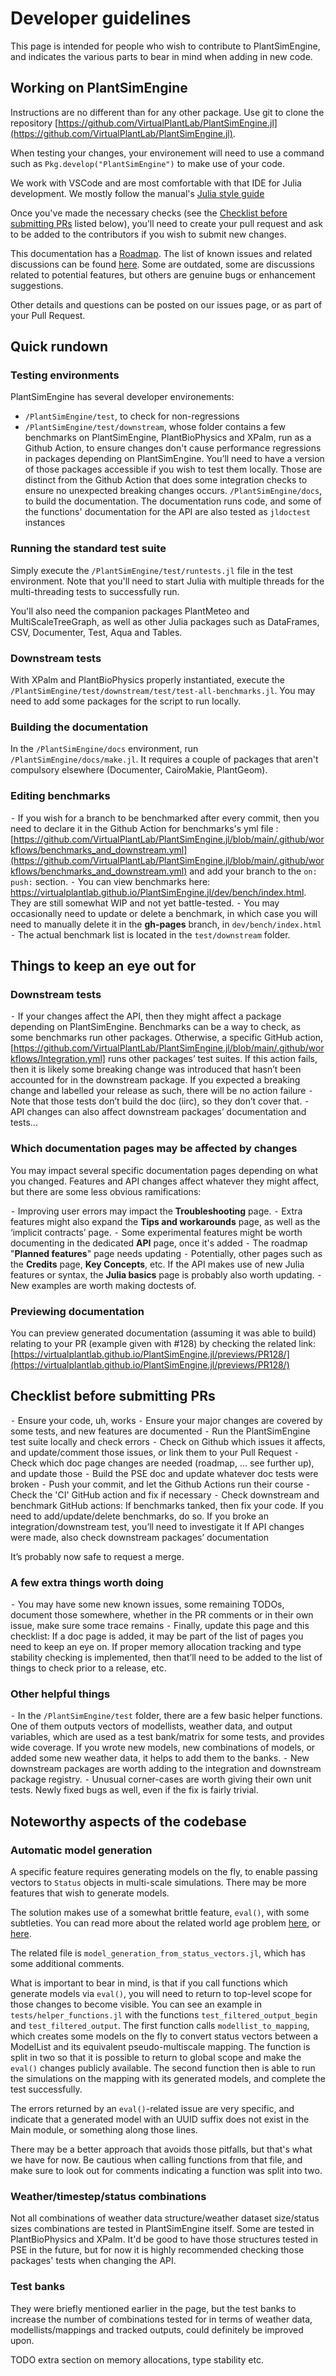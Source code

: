 # Developer guidelines 

This page is intended for people who wish to contribute to PlantSimEngine, and indicates the various parts to bear in mind when adding in new code.

## Working on PlantSimEngine

Instructions are no different than for any other package. Use git to clone the repository [https://github.com/VirtualPlantLab/PlantSimEngine.jl](https://github.com/VirtualPlantLab/PlantSimEngine.jl).

When testing your changes, your environement will need to use a command such as `Pkg.develop("PlantSimEngine")` to make use of your code. 

We work with VSCode and are most comfortable with that IDE for Julia development. We mostly follow the manual's [Julia style guide](https://docs.julialang.org/en/v1/manual/style-guide/)

Once you've made the necessary checks (see the [Checklist before submitting PRs](@ref) listed below), you’ll need to create your pull request and ask to be added to the contributors if you wish to submit new changes.

This documentation has a [Roadmap](@ref). The list of known issues and related discussions can be found [here](https://github.com/VirtualPlantLab/PlantSimEngine.jl/issues). Some are outdated, some are discussions related to potential features, but others are genuine bugs or enhancement suggestions.

Other details and questions can be posted on our issues page, or as part of your Pull Request.

## Quick rundown

### Testing environments

PlantSimEngine has several developer environements:
- `/PlantSimEngine/test`, to check for non-regressions
- `/PlantSimEngine/test/downstream`, whose folder contains a few benchmarks on PlantSimEngine, PlantBioPhysics and XPalm, run as a Github Action, to ensure changes don't cause performance regressions in packages depending on PlantSimEngine. You’ll need to have a version of those packages accessible if you wish to test them locally. Those are distinct from the Github Action that does some integration checks to ensure no unexpected breaking changes occurs.
 `/PlantSimEngine/docs`, to build the documentation. The documentation runs code, and some of the functions' documentation for the API are also tested as `jldoctest` instances

### Running the standard test suite

Simply execute the `/PlantSimEngine/test/runtests.jl` file in the test environment. Note that you'll need to start Julia with multiple threads for the multi-threading tests to successfully run.

You'll also need the companion packages PlantMeteo and MultiScaleTreeGraph, as well as other Julia packages such as DataFrames, CSV, Documenter, Test, Aqua and Tables.

### Downstream tests

With XPalm and PlantBioPhysics properly instantiated, execute the `/PlantSimEngine/test/downstream/test/test-all-benchmarks.jl`. You may need to add some packages for the script to run locally.

### Building the documentation

In the `/PlantSimEngine/docs` environment, run `/PlantSimEngine/docs/make.jl`. It requires a couple of packages that aren't compulsory elsewhere (Documenter, CairoMakie, PlantGeom).

### Editing benchmarks

⁃	If you wish for a branch to be benchmarked after every commit, then you need to declare it in the Github Action for benchmarks's yml file : [https://github.com/VirtualPlantLab/PlantSimEngine.jl/blob/main/.github/workflows/benchmarks_and_downstream.yml](https://github.com/VirtualPlantLab/PlantSimEngine.jl/blob/main/.github/workflows/benchmarks_and_downstream.yml) and add your branch to the `on: push:` section.
⁃	You can view benchmarks here: https://virtualplantlab.github.io/PlantSimEngine.jl/dev/bench/index.html. They are still somewhat WIP and not yet battle-tested.
⁃	You may occasionally need to update or delete a benchmark, in which case you will need to manually delete it in the **gh-pages** branch, in `dev/bench/index.html`
⁃	The actual benchmark list is located in the `test/downstream` folder.

## Things to keep an eye out for

### Downstream tests

⁃	If your changes affect the API, then they might affect a package depending on PlantSimEngine. Benchmarks can be a way to check, as some benchmarks run other packages. Otherwise, a specific GitHub action, [https://github.com/VirtualPlantLab/PlantSimEngine.jl/blob/main/.github/workflows/Integration.yml] runs other packages’ test suites. If this action fails, then it is likely some breaking change was introduced that hasn’t been accounted for in the downstream package. If you expected a breaking change and labelled your release as such, there will be no action failure
⁃	Note that those tests don’t build the doc (iirc), so they don’t cover that.
⁃	API changes can also affect downstream packages’ documentation and tests...

### Which documentation pages may be affected by changes

You may impact several specific documentation pages depending on what you changed. Features and API changes affect whatever they might affect, but there are some less obvious ramifications:

⁃	Improving user errors may impact the **Troubleshooting** page.
⁃	Extra features might also expand the **Tips and workarounds** page, as well as the ‘implicit contracts’ page.
⁃	Some experimental features might be worth documenting in the dedicated **API** page, once it's added
⁃	The roadmap "**Planned features**" page needs updating
⁃	Potentially, other pages such as the **Credits** page, **Key Concepts**, etc. If the API makes use of new Julia features or syntax, the **Julia basics** page is probably also worth updating.
⁃	New examples are worth making doctests of.

### Previewing documentation

You can preview generated documentation (assuming it was able to build) relating to your PR (example given with #128) by checking the related link: [https://virtualplantlab.github.io/PlantSimEngine.jl/previews/PR128/](https://virtualplantlab.github.io/PlantSimEngine.jl/previews/PR128/)


## Checklist before submitting PRs

⁃ Ensure your code, uh, works
⁃ Ensure your major changes are covered by some tests, and new features are documented
⁃ Run the PlantSimEngine test suite locally and check errors
⁃ Check on Github which issues it affects, and update/comment those issues, or link them to your Pull Request
⁃ Check which doc page changes are needed (roadmap, … see further up), and update those
⁃ Build the PSE doc and update whatever doc tests were broken
⁃ Push your commit, and let the Github Actions run their course
⁃ Check the 'CI' GitHub action and fix if necessary
⁃ Check downstream and benchmark GitHub actions: 
    	If benchmarks tanked, then fix your code. If you need to add/update/delete benchmarks, do so.
    	If you broke an integration/downstream test, you’ll need to investigate it
    	If API changes were made, also check downstream packages’ documentation

It’s probably now safe to request a merge. 

### A few extra things worth doing

⁃ You may have some new known issues, some remaining TODOs, document those somewhere, whether in the PR comments or in their own issue, make sure some trace remains
⁃ Finally, update this page and this checklist: If a doc page is added, it may be part of the list of pages you need to keep an eye on. If proper memory allocation tracking and type stability checking is implemented, then that’ll need to be added to the list of things to check prior to a release, etc.

### Other helpful things

⁃ In the `/PlantSimEngine/test` folder, there are a few basic helper functions. One of them outputs vectors of modellists, weather data, and output variables, which are used as a test bank/matrix for some tests, and provides wide coverage. If you wrote new models, new combinations of models, or added some new weather data, it helps to add them to the banks.
⁃ New downstream packages are worth adding to the integration and downstream package registry.
⁃ Unusual corner-cases are worth giving their own unit tests. Newly fixed bugs as well, even if the fix is fairly trivial.

## Noteworthy aspects of the codebase

### Automatic model generation

A specific feature requires generating models on the fly, to enable passing vectors to `Status` objects in multi-scale simulations. There may be more features that wish to generate models. 

The solution makes use of a somewhat brittle feature, `eval()`, with some subtleties. You can read more about the related world age problem [here](https://arxiv.org/abs/2010.07516), or [here](https://discourse.julialang.org/t/world-age-problem-explanation/9714/15).

The related file is `model_generation_from_status_vectors.jl`, which has some additional comments. 

What is important to bear in mind, is that if you call functions which generate models via `eval()`, you will need to return to top-level scope for those changes to become visible. You can see an example in `tests/helper_functions.jl` with the functions `test_filtered_output_begin` and `test_filtered_output`. The first function calls `modellist_to_mapping`, which creates some models on the fly to convert status vectors between a ModelList and its equivalent pseudo-multiscale mapping. The function is split in two so that it is possible to return to global scope and make the `eval()` changes publicly available. The second function then is able to run the simulations on the mapping with its generated models, and complete the test successfully.

The errors returned by an `eval()`-related issue are very specific, and indicate that a generated model with an UUID suffix does not exist in the Main module, or something along those lines.

There may be a better approach that avoids those pitfalls, but that's what we have for now. Be cautious when calling functions from that file, and make sure to look out for comments indicating a function was split into two.

### Weather/timestep/status combinations

Not all combinations of weather data structure/weather dataset size/status sizes combinations are tested in PlantSimEngine itself. Some are tested in PlantBioPhysics and XPalm. It'd be good to have those structures tested in PSE in the future, but for now it is highly recommended checking those packages' tests when changing the API.

### Test banks

They were briefly mentioned earlier in the page, but the test banks to increase the number of combinations tested for in terms of weather data, modellists/mappings and tracked outputs, could definitely be improved upon.

TODO extra section on memory allocations, type stability etc.